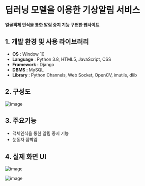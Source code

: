 # 딥러닝 모델을 이용한 기상알림 서비스
**얼굴객체 인식을 통한 알림 중지 기능 구현한 웹사이트**

## 1. 개발 환경 및 사용 라이브러리
- **OS** : Window 10
- **Language** : Python 3.8, HTML5, JavaScript, CSS
- **Framework** : Django
- **DBMS** : MySQL
- **Library** : Python Channels, Web Socket, OpenCV, imutils, dlib

## 2. 구성도
![image](https://user-images.githubusercontent.com/76837780/168426253-7b58e7f3-1897-465c-9c18-b87ab759e269.png)

## 3. 주요기능   
- 객체인식을 통한 알림 중지 기능
- 눈동자 깜빡임 

## 4. 실제 화면 UI

![image](https://user-images.githubusercontent.com/76837780/172549588-9177a4ab-625a-45ef-bcbc-1763c4910f28.png)

![image](https://user-images.githubusercontent.com/76837780/172549515-792392aa-1b5c-45bd-a1c8-3c97c5696770.png)


